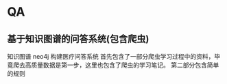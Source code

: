 # QA
## 基于知识图谱的问答系统(包含爬虫)
知识图谱 neo4j  构建医疗问答系统
首先包含了一部分爬虫学习过程中的资料，毕竟爬去高质量数据是第一步，这里也包含了爬虫的学习笔记。
第二部分包含简单的规则
